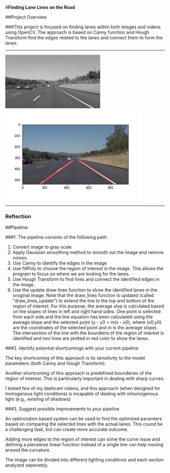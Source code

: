 #**Finding Lane Lines on the Road** 

##Project Overview

###This project is focused on finding lanes within both images and videos using OpenCV. The approach is based on Canny function and Hough Transform find the edges related to the lanes and connect them to form the lanes.

---

[image1]: ./examples/grayscale.jpg "Grayscale"

[image2]: ./test_images/solidWhiteRight_WithLines.jpg "Lane_Detection"

![alt text][image1] ![alt text][image2]

---

### Reflection

##Pipeline:

###1. The pipeline consists of the following path:

1) Convert image to gray scale
2) Apply Gaussian smoothing method to smooth out the image and remove noises.
3) Use Canny to identify the edges in the image
4) Use fillPoly to choose the region of interest in the image. This allows the program to focus on where we are looking for the lanes.
5) Use Hough Transform to find lines and connect the identified edges in the image.
6) Use the update draw lines function to show the identified lanes in the oroginal image. Note that the draw_lines function is updated (called "draw_lines_update") to extend the line to the top and bottom of the region of interest. For this purpose, the average slop is calculated based on the slopes of lines in left and right hand sides. One point is selected from each side and the line equation has been calculated using the average slope and the selected point (y - y0 = m(x - x0), where (x0,y0) are the coordinates of the selected point and m is the average slope). The intersection of the line with the bounderis of the region of interest is identified and two lines are plotted in red color to show the lanes.

###2. Identify potential shortcomings with your current pipeline

The key shortcoming of this approach is its sensitivity to the model parameters (both Canny and Hough Transform). 

Another shortcoming of this approach is predefined bounderies of the region of interest. This is particularly important in dealing with sharp curves.

I tested few of my dashcam videos, and this approach (when designed for homogenous light conditions) is incapable of dealing with inhomogenous light (e.g., existing of shadows)


###3. Suggest possible improvements to your pipeline

An optimization based system can be used to find the optimized paramters based on comparing the selected lines with the actual lanes. This cound be a challenging task, but can create more accurate outcome.

Adding more edges to the region of interest can solve the curve issue and defining a piecewise linear function instead of a single line can help moving around the curvature.

The image can be divided into different lighting conditinos and each section analyzed seperately.

